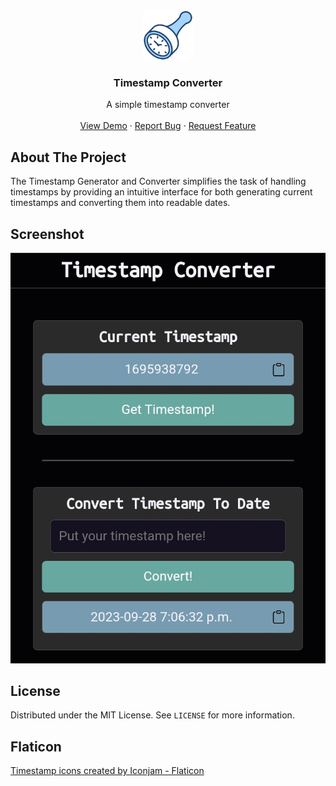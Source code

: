 <div align="center">
  <a href="[https://github.com/othneildrew/Best-README-Template](https://github.com/HarukaYamamoto0/timestamp-converter)">
    <img src="images/logo.png" alt="Logo" width="80" height="80">
  </a>

  <h3 align="center">Timestamp Converter</h3>

  <p align="center">
    A simple timestamp converter
    <br />
    <br />
    <a href="https://harukayamamoto0.github.io/timestamp-converter/">View Demo</a>
    ·
    <a href="https://github.com/HarukaYamamoto0/timestamp-converter/issues">Report Bug</a>
    ·
    <a href="https://github.com/HarukaYamamoto0/timestamp-converter/issues">Request Feature</a>
  </p>
</div>

## About The Project

The Timestamp Generator and Converter simplifies the task of handling timestamps by providing an intuitive interface for both generating current timestamps and converting them into readable dates.

## Screenshot
<img src="./images/screenshot.jpg" alt="Product Screen Shot" width="800">

## License

Distributed under the MIT License. See `LICENSE` for more information.

## Flaticon
<a href="https://www.flaticon.com/free-icons/timestamp" title="timestamp icons">Timestamp icons created by Iconjam - Flaticon</a>
